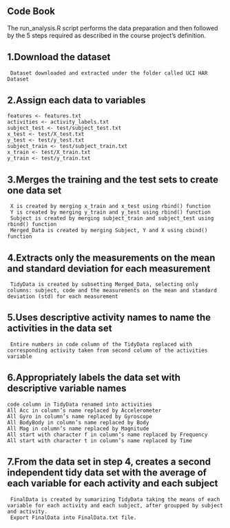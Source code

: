 ## Code Book

The run_analysis.R script performs the data preparation and then followed by the 5 steps required as described in the course project’s definition.

## 1.Download the dataset
     Dataset downloaded and extracted under the folder called UCI HAR Dataset

## 2.Assign each data to variables
    features <- features.txt 
    activities <- activity_labels.txt 
    subject_test <- test/subject_test.txt 
    x_test <- test/X_test.txt 
    y_test <- test/y_test.txt 
    subject_train <- test/subject_train.txt 
    x_train <- test/X_train.txt 
    y_train <- test/y_train.txt 

## 3.Merges the training and the test sets to create one data set
     X is created by merging x_train and x_test using rbind() function
     Y is created by merging y_train and y_test using rbind() function
     Subject is created by merging subject_train and subject_test using rbind() function
     Merged_Data is created by merging Subject, Y and X using cbind() function

## 4.Extracts only the measurements on the mean and standard deviation for each measurement
     TidyData is created by subsetting Merged_Data, selecting only columns: subject, code and the measurements on the mean and standard deviation (std) for each measurement

## 5.Uses descriptive activity names to name the activities in the data set
     Entire numbers in code column of the TidyData replaced with corresponding activity taken from second column of the activities variable

## 6.Appropriately labels the data set with descriptive variable names
    code column in TidyData renamed into activities
    All Acc in column’s name replaced by Accelerometer
    All Gyro in column’s name replaced by Gyroscope
    All BodyBody in column’s name replaced by Body
    All Mag in column’s name replaced by Magnitude
    All start with character f in column’s name replaced by Frequency
    All start with character t in column’s name replaced by Time

## 7.From the data set in step 4, creates a second independent tidy data set with the average of each variable for each activity and each subject
     FinalData is created by sumarizing TidyData taking the means of each variable for each activity and each subject, after groupped by subject and activity.
     Export FinalData into FinalData.txt file.
